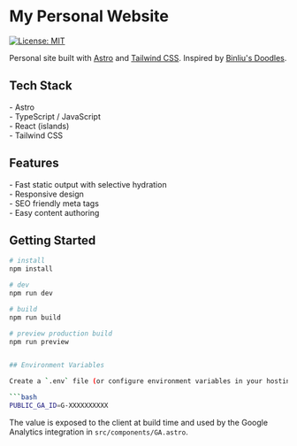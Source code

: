 # My Personal Website

[![License: MIT](https://img.shields.io/badge/License-MIT-yellow.svg)](https://opensource.org/licenses/MIT) 

Personal site built with [Astro](https://astro.build/) and [Tailwind CSS](https://tailwindcss.com/). Inspired by [Binliu's Doodles](https://zhangbinliu.me).

## Tech Stack
\- Astro  
\- TypeScript / JavaScript  
\- React (islands)  
\- Tailwind CSS  

## Features
\- Fast static output with selective hydration  
\- Responsive design  
\- SEO friendly meta tags  
\- Easy content authoring  

## Getting Started

```bash
# install
npm install

# dev
npm run dev

# build
npm run build

# preview production build
npm run preview


## Environment Variables

Create a `.env` file (or configure environment variables in your hosting provider) and provide your Google Analytics measurement ID so page views can be reported correctly:

```bash
PUBLIC_GA_ID=G-XXXXXXXXXX
```

The value is exposed to the client at build time and used by the Google Analytics integration in `src/components/GA.astro`.
